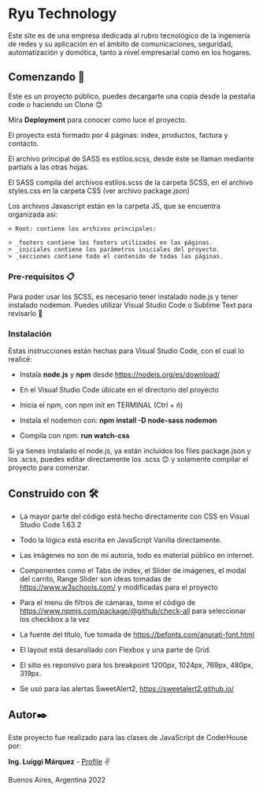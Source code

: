 # Ryu Technology

Este site es de una empresa dedicada al rubro tecnológico de la ingeniería de redes y su aplicación en el ámbito de comunicaciones, seguridad, automatización y domótica,
tanto a nivel empresarial como en los hogares.

## Comenzando 🚀

Este es un proyecto público, puedes decargarte una copia desde la pestaña code o haciendo un Clone 😊

Mira **Deployment** para conocer como luce el proyecto.

El proyecto está formado por 4 páginas:  index, productos, factura y contacto.

El archivo principal de SASS es estilos.scss, desde éste se llaman mediante partials a las otras
hojas.

El SASS compila del archivos estilos.scss de la carpeta SCSS, en el archivo styles.css en la
carpeta CSS (ver archivo package.json)

Los archivos Javascript están en la carpeta JS, que se encuentra organizada asi:

    > Root: contiene los archivos principales:
    
    > _footers contiene los footers utilizados en las páginas.
    > _iniciales contiene los parámetros iniciales del proyecto.
    > _secciones contiene todo el contenido de todas las páginas.

### Pre-requisitos 📋

Para poder usar los SCSS, es necesario tener instalado node.js y tener instalado nodemon.
Puedes utilizar Visual Studio Code o Sublime Text para revisarlo 🔧

### Instalación 

Estas instrucciones están hechas para Visual Studio Code, con el cual lo realicé:

* Instala **node.js** y **npm** desde https://nodejs.org/es/download/

* En el Visual Studio Code úbicate en el directorio del proyecto

* Inicia el npm, con npm init en TERMINAL (Ctrl + ñ)

* Instala el nodemon con: **npm install -D node-sass nodemon**

* Compila con npm: **run watch-css**

Si ya tienes instalado el node.js, ya están incluidos los files package.json y los .scss, puedes editar directamente los .scss 😊
y solamente compilar el proyecto para comenzar.


## Construido con 🛠️


* La mayor parte del código está hecho directamente con CSS en Visual Studio Code 1.63.2

* Todo la lógica está escrita en JavaScript Vanilla directamente.

* Las imágenes no son de mi autoría, todo es material público en internet.

* Componentes como el Tabs de index, el Slider de imágenes, el modal del carrito, Range Slider son ideas tomadas de https://www.w3schools.com/ y modificadas para el proyecto

* Para el menu de filtros de cámaras, tome el código de https://www.npmjs.com/package/@github/check-all para seleccionar los checkbox a la vez

* La fuente del título, fue tomada de https://befonts.com/anurati-font.html

* El layout está desarollado con Flexbox y una parte de Grid.

* El sitio es reponsivo para los breakpoint 1200px, 1024px, 769px, 480px, 319px.

* Se usó para las alertas SweetAlert2, https://sweetalert2.github.io/



## Autor✒️

Este proyecto fue realizado para las clases de JavaScript de CoderHouse por:

**Ing. Luiggi Márquez** - [Profile](https://github.com/luiggimarquez) ✌️

Buenos Aires, Argentina 2022


